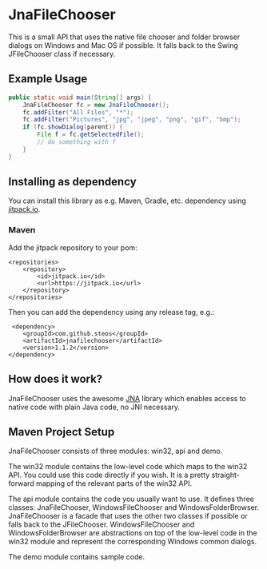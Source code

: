 # JnaFileChooser

This is a small API that uses the native file chooser and folder browser 
dialogs on Windows and Mac OS if possible. It falls back to the Swing JFileChooser 
class if necessary.

## Example Usage

```java
public static void main(String[] args) {
    JnaFileChooser fc = new JnaFileChooser();
    fc.addFilter("All Files", "*");
    fc.addFilter("Pictures", "jpg", "jpeg", "png", "gif", "bmp");
    if (fc.showDialog(parent)) {
        File f = fc.getSelectedFile();
        // do something with f
    }
}
```

## Installing as dependency

You can install this library as e.g. Maven, Gradle, etc. dependency using [jitpack.io](https://jitpack.io/).

### Maven

Add the jitpack repository to your pom:

```pom
<repositories>
    <repository>
        <id>jitpack.io</id>
        <url>https://jitpack.io</url>
    </repository>
</repositories>
```

Then you can add the dependency using any release tag, e.g.:

```pom
 <dependency>
    <groupId>com.github.steos</groupId>
    <artifactId>jnafilechooser</artifactId>
    <version>1.1.2</version>
</dependency>
```
## How does it work?

JnaFileChooser uses the awesome [JNA][1] library which enables access to native
code with plain Java code, no JNI necessary.


## Maven Project Setup

JnaFileChooser consists of three modules: win32, api and demo. 

The win32 module contains the low-level code which maps to the win32 API. You 
could use this code directly if you wish. It is a pretty straight-forward
mapping of the relevant parts of the win32 API.

The api module contains the code you usually want to use. It defines three
classes: JnaFileChooser, WindowsFileChooser and WindowsFolderBrowser.
JnaFileChooser is a facade that uses the other two classes if possible or falls
back to the JFileChooser. WindowsFileChooser and WindowsFolderBrowser are
abstractions on top of the low-level code in the win32 module and represent
the corresponding Windows common dialogs.

The demo module contains sample code.


[1]: https://github.com/twall/jna